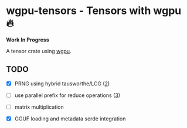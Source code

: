 # wgpu-tensors - Tensors with wgpu 🔥

**Work In Progress**

A tensor crate using [wgpu][1].


## TODO

 - [x] PRNG using hybrid tausworthe/LCG ([2])
 - [ ] use parallel prefix for reduce operations ([3])
 - [ ] matrix multiplication
 - [x] GGUF loading and metadata serde integration


[1]: https://github.com/gfx-rs/wgpu
[2]: https://developer.nvidia.com/gpugems/gpugems3/part-vi-gpu-computing/chapter-37-efficient-random-number-generation-and-application
[3]: https://developer.nvidia.com/gpugems/gpugems3/part-vi-gpu-computing/chapter-39-parallel-prefix-sum-scan-cuda
